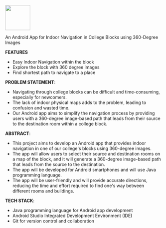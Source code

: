 <img width="80" src="https://github.com/nagarajpandith/campus-compass/assets/83623339/de070e68-7078-4fbd-9995-6cebe3b0f65b"/>

An Android App for Indoor Navigation in College Blocks using 360-Degree Images


**FEATURES**
- Easy Indoor Navigation within the block
- Explore the block with 360 degree images
- Find shortest path to navigate to a place

**PROBLEM STATEMENT**:
- Navigating through college blocks can be difficult and time-consuming, especially for newcomers.
- The lack of indoor physical maps adds to the problem, leading to confusion and wasted time.
- Our Android app aims to simplify the navigation process by providing users with a 360-degree image-based path that leads from their source to the destination room within a college block.

**ABSTRACT**:
- This project aims to develop an Android app that provides indoor navigation in one of our college's blocks using 360-degree images.
- The app will allow users to select their source and destination rooms on a map of the block, and it will generate a 360-degree image-based path that leads from the source to the destination.
- The app will be developed for Android smartphones and will use Java programming language.
- The app will be user-friendly and will provide accurate directions, reducing the time and effort required to find one's way between different rooms and buildings.

**TECH STACK**:
- Java programming language for Android app development
- Android Studio Integrated Development Environment (IDE)
- Git for version control and collaboration
